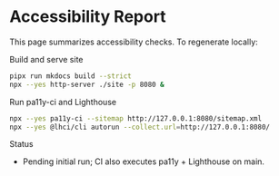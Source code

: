 # Accessibility Report

This page summarizes accessibility checks. To regenerate locally:

Build and serve site
```sh path=null start=null
pipx run mkdocs build --strict
npx --yes http-server ./site -p 8080 &
```

Run pa11y-ci and Lighthouse
```sh path=null start=null
npx --yes pa11y-ci --sitemap http://127.0.0.1:8080/sitemap.xml
npx --yes @lhci/cli autorun --collect.url=http://127.0.0.1:8080/
```

Status
- Pending initial run; CI also executes pa11y + Lighthouse on main.
